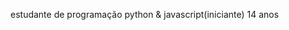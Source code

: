 estudante de programação
python & javascript(iniciante)
14 anos
<!---
guguskatistareidelas/guguskatistareidelas is a ✨ special ✨ repository because its `README.md` (this file) appears on your GitHub profile.
You can click the Preview link to take a look at your changes.
--->
